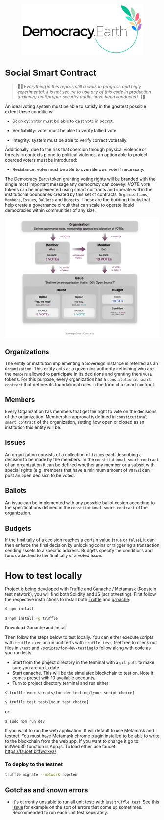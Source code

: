 <p align="center">
<img src="images/democracy-earth.png" width="400" title="Democracy Earth Foundation">
</p>

# Social Smart Contract

> 🚨🚧 _Everything in this repo is still a work in progress and higly experimental. It is not secure to use any of this code in production (mainnet) until proper security audits have been conducted._ 🚧🚨

An ideal voting system must be able to satisfy in the greatest possible extent these conditions:

* Secrecy: voter must be able to cast vote in secret.

* Verifiability: voter must be able to verify tallied vote.

* Integrity: system must be able to verify correct vote tally.

Additionally, due to the risk that coercion through physical violence or threats in contexts prone to political violence, an option able to protect coerced voters must be introduced:

* Resistance: voter must be able to override own vote if necessary.

The Democracy Earth token granting voting rights will be branded with the single most important message any democracy can convey: _VOTE_. `VOTE` tokens can be implemented using smart contracts and operate within the institutional boundaries created by this set of contracts: `Organizations`, `Members`, `Issues`, `Ballots` and `Budgets`. These are the building blocks that help create a governance circuit that can scale to operate liquid democracies within communities of any size.

<p align="center">
<img src="images/vote-liquid-democracy-smart-contracts.png" title="Democracy smart contracts">
</p>

## Organizations

The entity or institution implementing a Sovereign instance is referred as an `Organization`. This entity acts as a governing authority definining who are the `Members` allowed to participate in its decisions and granting them `VOTE` tokens. For this purpose, every organization has a `constitutional smart contract` that defines its foundational rules in the form of a smart contract.

## Members

Every Organization has members that get the right to vote on the decisions of the organization. Membership approval is defined in `constitutional smart contract` of the organization, setting how open or closed as an institution this entity will be.

## Issues

An organization consists of a collection of `issues` each describing a decision to be made by the members. In the `constitutional smart contract` of an organization it can be defined whether any member or a subset with special rights (e.g. members that have a minimum amount of `VOTEs`) can post an open decision to be voted.

## Ballots

An issue can be implemented with any possible ballot design according to the specifications defined in the `constitutional smart contract` of the organization.

## Budgets 

If the final tally of a decision reaches a certain value (`true` or `false`), it can then enforce the final decision by unlocking coins or triggering a transaction sending assets to a specific address. Budgets specify the conditions and funds attached to the final tally of a voted issue.

# How to test locally

Project is being developed with Truffle and Ganache / Metamask (Ropstein test network), you will find both Solidity and JS (script/testing). First follow the respective instructions to install both [Truffle](http://truffle.readthedocs.io/en/beta/getting_started/installation/) and [ganache](http://truffleframework.com/ganache/):

```sh
$ npm install
```
```sh
$ npm install -g truffle
```

Download Ganache and install

Then follow the steps below to test locally. You can either execute scripts with `truffle exec` or run unit tests with `truffle test`, feel free to check out files in `/test` and `/scripts/for-dev-testing` to follow along with code as you run tests.

* Start from the project directory in the terminal with a `git pull` to make sure you are up to date.
* Start ganache. This will be the simulated blockchain to test on. Note it comes preset with 10 available accounts.
* Turn to project directory terminal and run either:

```sh
$ truffle exec scripts/for-dev-testing/[your script choice]
```
```sh
$ truffle test test/[your test choice]
```

or:

```sh
$ sudo npm run dev
```
If you want to run the web application.
It will default to use Metamask and testnet. You must have Metamask chrome plugin installed to be able to write to the blockchain from the web app.
If you want to change it go to: initWeb3() function in App.js.
To load ether, use faucet: https://faucet.bitfwd.xyz/

### To deploy to the testnet

```sh
truffle migrate --network ropsten
```


## Gotchas and known errors

* It's currently unstable to run all unit tests with just `truffle test`. See [this issue](https://github.com/ethereumjs/testrpc/issues/346) for example on the sort of errors that come up sometimes. Recommended to run each unit test seperately.
